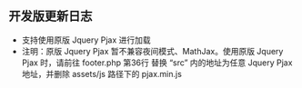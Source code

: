 
## 开发版更新日志
- 支持使用原版 Jquery Pjax 进行加载
- 注明：原版 Jquery Pjax 暂不兼容夜间模式、MathJax。使用原版 Jquery Pjax 时，请前往 footer.php 第36行 替换 “src” 内的地址为任意 Jquery Pjax 地址，并删除 assets/js 路径下的 pjax.min.js
